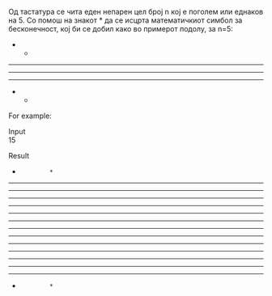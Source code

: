 Од тастатура се чита еден непарен цел број n кој е поголем или еднаков на 5. Со помош на знакот * да се исцрта математичкиот симбол за бесконечност, кој би се добил како во примерот подолу, за n=5:

*   *
** **
* * *
** **
*   *


For example:

Input	
15

Result
*             *
**           **
* *         * *
*  *       *  *
*   *     *   *
*    *   *    *
*     * *     *
*      *      *
*     * *     *
*    *   *    *
*   *     *   *
*  *       *  *
* *         * *
**           **
*             *